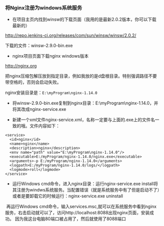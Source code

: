 ### 将Nginx注册为windows系统服务

- 在项目主页内找到winsw的下载页面（我用的是最新2.0.2版本，你可以下载最新的）

http://repo.jenkins-ci.org/releases/com/sun/winsw/winsw/2.0.2/

下载的文件：winsw-2.9.0-bin.exe

- nginx项目页面下载nginx windows版本

http://nginx.org

把nginx压缩包解压放到指定目录，例如我放的是d盘根目录。特别强调路径不要带空格的，否则会启动失败。

nginx安装目录是：`E:\myProgram\nginx-1.14.0`

- 将winsw-2.9.0-bin.exe复制到nginx目录：E:\myProgram\nginx-1.14.0，并将其改成nginx-service.exe 

- 新建一个xml文件nginx-service.xml，名称一定要与上面的.exe上的文件名一致的哦。文件内容如下：

```
<service>
  <id>nginx</id>
  <name>nginx</name>
  <description>nginx</description>
  <env name="path" value="E:\myProgram\nginx-1.14.0"/>
  <executable>E:/myProgram/nginx-1.14.0/nginx.exe</executable>
  <arguments>-p E:/myProgram/nginx-1.14.0</arguments>
  <logpath>E:/myProgram/nginx-1.14.0/logs/</logpath>
  <logmode>roll</logmode>
</service>
```

- 运行Windows cmd命令，进入nginx目录：运行nginx-service.exe install将其注册为windws系统服务。当配置错误（就是系统服务中有了但是启动不了）或者是要卸载它的时候运行：nginx-service.exe uninstall

​		再运行Windows cmd命令，输入services.msc,就可以在系统服务中看到nginx服务，右击启动就可以了，访问http://localhost:8088出现nginx页面，安装成功。 因为我这台电脑80端口被占用了，然后就使用了8088端口


